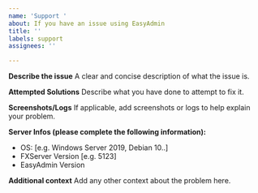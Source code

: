 ```yaml
---
name: 'Support '
about: If you have an issue using EasyAdmin
title: ''
labels: support
assignees: ''

---
```


**Describe the issue**
A clear and concise description of what the issue is.

**Attempted Solutions**
Describe what you have done to attempt to fix it.

**Screenshots/Logs**
If applicable, add screenshots or logs to help explain your problem.


**Server Infos (please complete the following information):**
 - OS: [e.g. Windows Server 2019, Debian 10..]
 - FXServer Version [e.g. 5123]
 - EasyAdmin Version

**Additional context**
Add any other context about the problem here.
